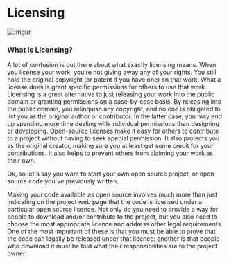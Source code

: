# Licensing

![Imgur](http://i.imgur.com/OktOQ4I.jpg)

### What Is Licensing?

A lot of confusion is out there about what exactly licensing means. When you license your work, you’re not giving away any of your rights. You still hold the original copyright (or patent if you have one) on that work. What a license does is grant specific permissions for others to use that work.
Licensing is a great alternative to just releasing your work into the public domain or granting permissions on a case-by-case basis. By releasing into the public domain, you relinquish any copyright, and no one is obligated to list you as the original author or contributor. In the latter case, you may end up spending more time dealing with individual permissions than designing or developing.
Open-source licenses make it easy for others to contribute to a project without having to seek special permission. It also protects you as the original creator, making sure you at least get some credit for your contributions. It also helps to prevent others from claiming your work as their own.

Ok, so let´s say you want to start your own open source project, or open source code you´ve previously written.

Making your code available as open source involves much more than just indicating on the project web page that the code is licensed under a particular open source licence. Not only do you need to provide a way for people to download and/or contribute to the project, but you also need to choose the most appropriate licence and address other legal requirements. One of the most important of these is that you must be able to prove that the code can legally be released under that licence; another is that people who download it must be told what their responsibilities are to the project owner.
